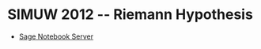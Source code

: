 SIMUW 2012 -- Riemann Hypothesis
================================

* [Sage Notebook Server](http://simuw.sagenb.org)
